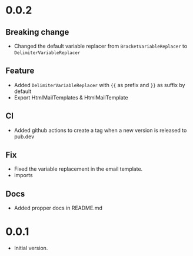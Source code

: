 # 0.0.2

## Breaking change

- Changed the default variable replacer from `BracketVariableReplacer` to `DelimiterVariableReplacer`

## Feature

- Added `DelimiterVariableReplacer` with `{{` as prefix and `}}` as suffix by default
- Export HtmlMailTemplates & HtmlMailTemplate

## CI

- Added github actions to create a tag when a new version is released to pub.dev

## Fix

- Fixed the variable replacement in the email template.
- imports

## Docs

- Added propper docs in README.md

# 0.0.1

- Initial version.
